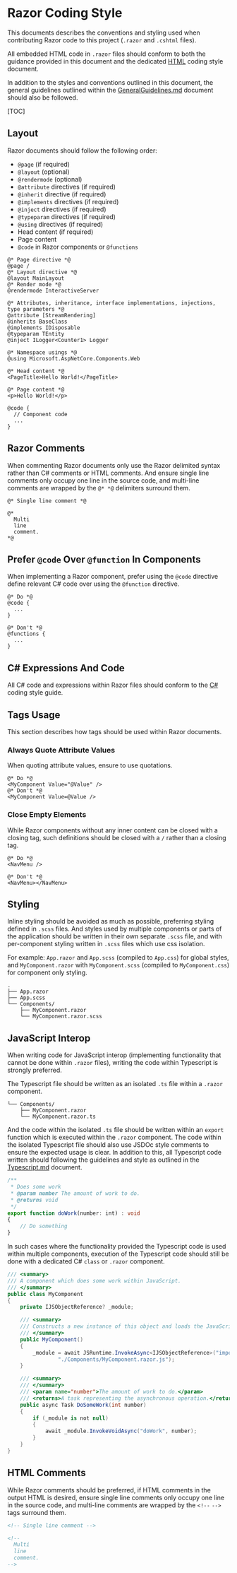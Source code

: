 # Razor Coding Style

This documents describes the conventions and styling used when contributing Razor code to this project (`.razor` and `.cshtml` files).

All embedded HTML code in `.razor` files should conform to both the guidance provided in this document and the dedicated [HTML](HTML.md) coding style document.

In addition to the styles and conventions outlined in this document, the general guidelines outlined within the [GeneralGuidelines.md](../GeneralGuidelines.md) document should also be followed.

[TOC]

## Layout

Razor documents should follow the following order:

- `@page` (if required)
- `@layout` (optional)
- `@rendermode` (optional)
- `@attribute` directives (if required)
- `@inherit` directive (if required)
- `@implements` directives (if required)
- `@inject` directives (if required)
- `@typeparam` directives (if required)
- `@using` directives (if required)
- Head content (if required)
- Page content
- `@code` in Razor components or `@functions`

```cshtml
@* Page directive *@
@page /
@* Layout directive *@
@layout MainLayout
@* Render mode *@
@rendermode InteractiveServer

@* Attributes, inheritance, interface implementations, injections, type parameters *@
@attribute [StreamRendering]
@inherits BaseClass
@implements IDisposable
@typeparam TEntity
@inject ILogger<Counter1> Logger

@* Namespace usings *@
@using Microsoft.AspNetCore.Components.Web

@* Head content *@
<PageTitle>Hello World!</PageTitle>

@* Page content *@
<p>Hello World!</p>

@code {
  // Component code
  ...
}
```

## Razor Comments

When commenting Razor documents only use the Razor delimited syntax rather than C# comments or HTML comments. And ensure single line comments only occupy one line in the source code, and multi-line comments are wrapped by the `@* *@` delimiters surround them.

```cshtml
@* Single line comment *@

@*
  Multi
  line
  comment.
*@
```

## Prefer `@code` Over `@function` In Components

When implementing a Razor component, prefer using the `@code` directive define relevant C# code over using the `@function` directive.

```cshtml
@* Do *@
@code {
  ...
}

@* Don't *@
@functions {
  ...
}
```

## C# Expressions And Code

All C# code and expressions within Razor files should conform to the [C#](C-Sharp.md) coding style guide.

## Tags Usage

This section describes how tags should be used within Razor documents.

### Always Quote Attribute Values

When quoting attribute values, ensure to use quotations.

```cshtml
@* Do *@
<MyComponent Value="@Value" /> 
@* Don't *@
<MyComponent Value=@Value /> 
```

### Close Empty Elements

While Razor components without any inner content can be closed with a closing tag, such definitions should be closed with a `/` rather than a closing tag.

```cshtml
@* Do *@
<NavMenu /> 

@* Don't *@
<NavMenu></NavMenu>
```

## Styling

Inline styling should be avoided as much as possible, preferring styling defined in `.scss` files. And styles used by multiple components or parts of the application should be written in their own separate `.scss` file, and with per-component styling written in `.scss` files which use css isolation.

For example: `App.razor` and `App.scss` (compiled to `App.css`) for global styles, and `MyComponent.razor` with `MyComponent.scss` (compiled to `MyComponent.css`) for component only styling.

```text
.
├── App.razor
├── App.scss
└── Components/
    ├── MyComponent.razor
    └── MyComponent.razor.scss
```

## JavaScript Interop

When writing code for JavaScript interop (implementing functionality that cannot be done within `.razor` files), writing the code within Typescript is strongly preferred. 

The Typescript file should be written as an isolated `.ts` file within a `.razor` component.

```text
└── Components/
    ├── MyComponent.razor
    └── MyComponent.razor.ts
```

And the code within the isolated `.ts` file should be written within an `export` function which is executed within the `.razor` component. The code within the isolated Typescript file should also use JSDOc style comments to ensure the expected usage is clear. In addition to this, all Typescript code written should following the guidelines and style as outlined in the [Typescript.md](Typescript.md) document.

```typescript
/**
 * Does some work
 * @param number The amount of work to do.
 * @returns void
 */
export function doWork(number: int) : void
{
    // Do something
}
```

In such cases where the functionality provided the Typescript code is used within multiple components, execution of the Typescript code should still be done with a dedicated C# `class` or `.razor` component.

```csharp
/// <summary>
/// A component which does some work within JavaScript.
/// </summary>
public class MyComponent
{
    private IJSObjectReference? _module;

    /// <summary>
    /// Constructs a new instance of this object and loads the JavaScript code.
    /// </summary>
    public MyComponent()
    {
        _module = await JSRuntime.InvokeAsync<IJSObjectReference>("import", 
                "./Components/MyComponent.razor.js");
    }

    /// <summary>
    /// </summary>
    /// <param name="number">The amount of work to do.</param>
    /// <returns>A task representing the asynchronous operation.</returns>
    public async Task DoSomeWork(int number)
    {
        if (_module is not null)
        {
            await _module.InvokeVoidAsync("doWork", number);
        }
    }
}
```

## HTML Comments

While Razor comments should be preferred, if HTML comments in the output HTML is desired, ensure single line comments only occupy one line in the source code, and multi-line comments are wrapped by the `<!--` `-->` tags surround them.

```html
<!-- Single line comment -->

<!--
  Multi
  line
  comment.
-->
```

